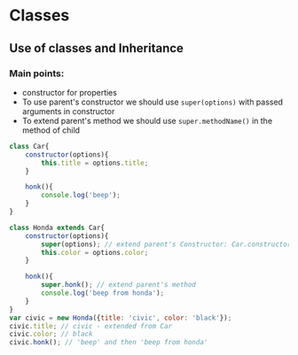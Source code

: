 # Classes

## Use of classes and Inheritance
### Main points:
- constructor for properties
- To use parent's constructor we should use `super(options)` with passed arguments in constructor
- To extend parent's method we should use `super.methodName()` in the method of child

```javascript
class Car{
    constructor(options){
        this.title = options.title;
    }

    honk(){
        console.log('beep');
    }
}

class Honda extends Car{
    constructor(options){
        super(options); // extend parent's Constructor: Car.constructor
        this.color = options.color;
    }

    honk(){
        super.honk(); // extend parent's method
        console.log('beep from honda');
    }
}
var civic = new Honda({title: 'civic', color: 'black'});
civic.title; // civic - extended from Car
civic.color; // black
civic.honk(); // 'beep' and then 'beep from honda'
```